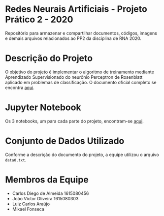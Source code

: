 # Redes Neurais Artificiais - Projeto Prático 2 - 2020

Repositório para armazenar e compartilhar documentos, códigos, imagens e demais arquivos relacionados ao PP2 da disciplina de RNA 2020.

# Descrição do Projeto

O objetivo do projeto é implementar o algoritmo de treinamento mediante Aprendizado Supervisionado do neurônio Perceptron de Rosenblatt aplicado em problemas de classificação. O documento oficial completo se encontra [aqui](/Docs/rna-2020.1-pp2.pdf).

# Jupyter Notebook

Os 3 notebooks, um para cada parte do projeto, encontram-se [aqui](/main/).

# Conjunto de Dados Utilizado

Conforme a descrição do documento do projeto, a equipe utilizou o arquivo `data0.txt`.

# Membros da Equipe

- Carlos Diego de Almeida 1615080456
- João Victor Oliveira 1615080303
- Luiz Carlos Araújo
- Mikael Fonseca
